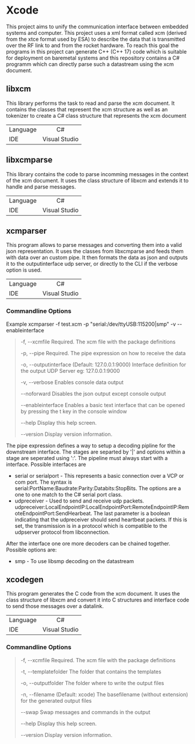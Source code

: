 # Xcode

This project aims to unify the communication interface between embedded systems and computer. This project uses a xml format called xcm (derived from the xtce format used by ESA) to describe the data that is transmitted over the RF link to and from the rocket hardware.
To reach this goal the programs in this project can generate C++ (C++ 17) code which is suitable for deployment on baremetal systems and this repository contains a C# programm which can directly parse such a datastream using the xcm document.

## libxcm

This library performs the task to read and parse the xcm document. It contains the classes that represent the xcm structure as well as an tokenizer to create a C# class structure that represents the xcm document

|          |               |
| -------- | :-----------: |
| Language |      C#       |
| IDE      | Visual Studio |

## libxcmparse

This library contains the code to parse incomming messages in the context of the xcm document. It uses the class structure of libxcm and extends it to handle and parse messages.

|          |               |
| -------- | :-----------: |
| Language |      C#       |
| IDE      | Visual Studio |

## xcmparser

This program allows to parse messages and converting them into a valid json representation. It uses the classes from libxcmparse and feeds them with data over an custom pipe. It then formats the data as json and outputs it to the outputinterface udp server, or directly to the CLI if the verbose option is used.

|          |               |
| -------- | :-----------: |
| Language |      C#       |
| IDE      | Visual Studio |

### Commandline Options

Example xcmparser -f test.xcm -p "serial:/dev/ttyUSB:115200|smp" -v --enableinterface

 > -f, --xcmfile            Required. The xcm file with the package definitions
>
 > -p, --pipe               Required. The pipe expression on how to receive the data
>
 > -o, --outputinterface    (Default: 127.0.0.1:9000) Interface definition for the output UDP Server eg: 127.0.0.1:9000
>
 > -v, --verbose            Enables console data output
>
 > --noforward              Disables the json output except console output
>
 > --enableinterface        Enables a basic text interface that can be opened by pressing the t key in the console window
>
 > --help                   Display this help screen.
>
 > --version                Display version information.

 The pipe expression defines a way to setup a decoding pipline for the downstream interface. The stages are separted by '|' and options within a stage are seperated using ':'.
 The pipeline must always start with a interface. Possible interfaces are

* serial or serialport - This represents a basic connection over a VCP or com port. The syntax is serial:PortName:Baudrate:Parity:Databits:StopBits. The options are a one to one match to the C# serial port class.
* udpreceiver - Used to send and receive udp packets. udpreceiver:LocalEndpointIP:LocalEndpointPort:RemoteEndpointIP:RemoteEndpointPort:SendHearbeat. The last parameter is a boolean indicating that the udpreceiver should send heartbeat packets. If this is set, the transmission is in a protocol which is compatible to the udpserver protocol from libconnection.

After the interface one ore more decoders can be chained together. Possible options are:

* smp - To use libsmp decoding on the datastream

## xcodegen

This program generates the C code from the xcm document. It uses the class structure of libxcm and convert it into C structures and interface code to send those messages over a datalink.

|          |               |
| -------- | :-----------: |
| Language |      C#       |
| IDE      | Visual Studio |

### Commandline Options


>-f, --xcmfile           Required. The xcm file with the package definitions
>
 > -t, --templatefolder    The folder that contains the templates
>
 > -o, --outputfolder      The folder where to write the output files
>
 > -n, --filename          (Default: xcode) The basefilename (without extension) for the generated output files
>
 > --swap                  Swap messages and commands in the output
>
 > --help                  Display this help screen.
>
 > --version               Display version information.